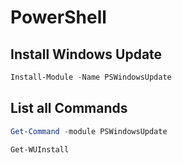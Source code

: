 # PowerShell

## Install Windows Update

```powershell
Install-Module -Name PSWindowsUpdate
```

## List all Commands

```powershell
Get-Command -module PSWindowsUpdate
```

```powershell
Get-WUInstall
```
